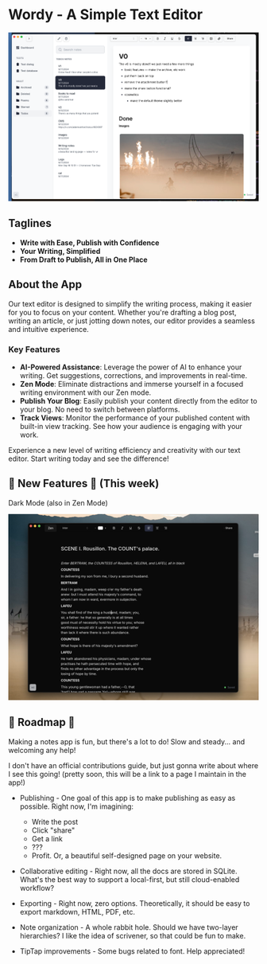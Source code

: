 
# Wordy - A Simple Text Editor

![Screenshot of the App](./docs/screenshot2.png)

## Taglines
- **Write with Ease, Publish with Confidence**
- **Your Writing, Simplified**
- **From Draft to Publish, All in One Place**

## About the App
Our text editor is designed to simplify the writing process, making it easier for you to focus on your content. Whether you're drafting a blog post, writing an article, or just jotting down notes, our editor provides a seamless and intuitive experience.

### Key Features
- **AI-Powered Assistance**: Leverage the power of AI to enhance your writing. Get suggestions, corrections, and improvements in real-time.
- **Zen Mode**: Eliminate distractions and immerse yourself in a focused writing environment with our Zen mode.
- **Publish Your Blog**: Easily publish your content directly from the editor to your blog. No need to switch between platforms.
- **Track Views**: Monitor the performance of your published content with built-in view tracking. See how your audience is engaging with your work.

Experience a new level of writing efficiency and creativity with our text editor. Start writing today and see the difference!

## 🎉 New Features 🎉 (This week)

Dark Mode (also in Zen Mode)

![Dark Mode](./docs/dark-mode.png)

## 🚧 Roadmap 🚧

Making a notes app is fun, but there's a lot to do! Slow and steady... and welcoming any help!

I don't have an official contributions guide, but just gonna write about where I see this going! (pretty soon, this will be a link to a page I maintain in the app!)

- Publishing - One goal of this app is to make publishing as easy as possible. Right now, I'm imagining:
  - Write the post
  - Click "share"
  - Get a link
  - ???
  - Profit. Or, a beautiful self-designed page on your website.

- Collaborative editing - Right now, all the docs are stored in SQLite. What's the best way to support a local-first, but still cloud-enabled workflow?

- Exporting - Right now, zero options. Theoretically, it should be easy to export markdown, HTML, PDF, etc.

- Note organization - A whole rabbit hole. Should we have two-layer hierarchies? I like the idea of scrivener, so that could be fun to make.

- TipTap improvements - Some bugs related to font. Help appreciated!
